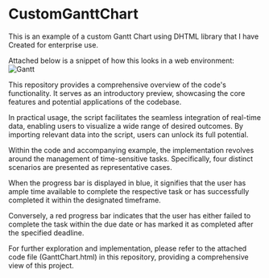 # CustomGanttChart
This is an example of a custom Gantt Chart using DHTML library that I have Created for enterprise use.

Attached below is a snippet of how this looks in a web environment:
![Gantt](https://github.com/DivMeister/CustomGanttChart/assets/90267019/3f7956e6-31c1-4eec-91ce-c2700720e5b2)

This repository provides a comprehensive overview of the code's functionality. It serves as an introductory preview, showcasing the core features and potential applications of the codebase.

In practical usage, the script facilitates the seamless integration of real-time data, enabling users to visualize a wide range of desired outcomes. By importing relevant data into the script, users can unlock its full potential.

Within the code and accompanying example, the implementation revolves around the management of time-sensitive tasks. Specifically, four distinct scenarios are presented as representative cases.

When the progress bar is displayed in blue, it signifies that the user has ample time available to complete the respective task or has successfully completed it within the designated timeframe.

Conversely, a red progress bar indicates that the user has either failed to complete the task within the due date or has marked it as completed after the specified deadline.

For further exploration and implementation, please refer to the attached code file (GanttChart.html) in this repository, providing a comprehensive view of this project.
